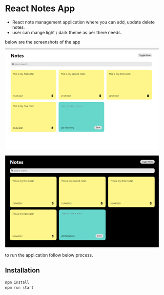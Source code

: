 # React Notes App

- React note management application where you can add, update delete notes.
- user can mange light / dark theme as per there needs.

below are the screenshots of the app

![screenshot1](screenshot1.png)

![screenshot2](screenshot2.png)

to run the application follow below process.

## Installation

```sh
npm install
npm run start
```